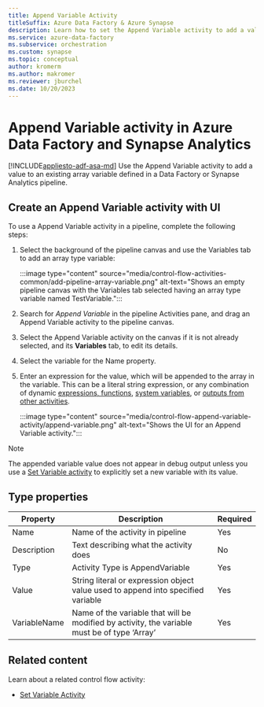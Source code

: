 ```yaml
---
title: Append Variable Activity
titleSuffix: Azure Data Factory & Azure Synapse
description: Learn how to set the Append Variable activity to add a value to an existing array variable defined in a Data Factory or Synapse Analytics pipeline.
ms.service: azure-data-factory
ms.subservice: orchestration
ms.custom: synapse
ms.topic: conceptual
author: kromerm
ms.author: makromer
ms.reviewer: jburchel
ms.date: 10/20/2023
---
```


# Append Variable activity in Azure Data Factory and Synapse Analytics
[!INCLUDE[appliesto-adf-asa-md](includes/appliesto-adf-asa-md.md)]
Use the Append Variable activity to add a value to an existing array variable defined in a Data Factory or Synapse Analytics pipeline.

## Create an Append Variable activity with UI

To use a Append Variable activity in a pipeline, complete the following steps:

1. Select the background of the pipeline canvas and use the Variables tab to add an array type variable:

   :::image type="content" source="media/control-flow-activities-common/add-pipeline-array-variable.png" alt-text="Shows an empty pipeline canvas with the Variables tab selected having an array type variable named TestVariable.":::

2. Search for _Append Variable_ in the pipeline Activities pane, and drag an Append Variable activity to the pipeline canvas.
1. Select the Append Variable activity on the canvas if it is not already selected, and its  **Variables** tab, to edit its details.
1. Select the variable for the Name property.
1. Enter an expression for the value, which will be appended to the array in the variable.  This can be a literal string expression, or any combination of dynamic [expressions, functions](control-flow-expression-language-functions.md), [system variables](control-flow-system-variables.md), or [outputs from other activities](how-to-expression-language-functions.md#examples-of-using-parameters-in-expressions).

   :::image type="content" source="media/control-flow-append-variable-activity/append-variable.png" alt-text="Shows the UI for an Append Variable activity.":::

> [!NOTE]
> The appended variable value does not appear in debug output unless you use a [Set Variable activity](control-flow-set-variable-activity.md) to explicitly set a new variable with its value.

## Type properties

Property | Description | Required
-------- | ----------- | --------
Name | Name of the activity in pipeline | Yes
Description | Text describing what the activity does | No
Type | Activity Type is AppendVariable | Yes
Value | String literal or expression object value used to append into specified variable | Yes
VariableName | Name of the variable that will be modified by activity, the variable must be of type ‘Array’ | Yes

## Related content
Learn about a related control flow activity: 

- [Set Variable Activity](control-flow-set-variable-activity.md)

